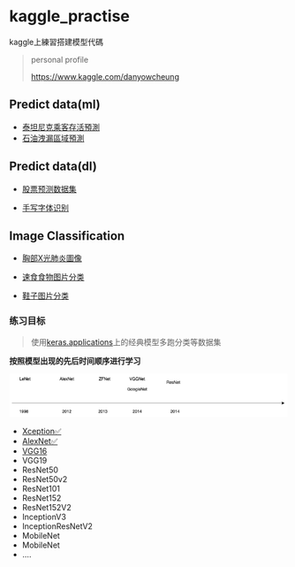 # kaggle_practise
 kaggle上練習搭建模型代碼


> personal profile
>
> https://www.kaggle.com/danyowcheung




## Predict data(ml)

- [泰坦尼克乘客存活預測](https://github.com/danyow-cheung/kaggle_practise/tree/main/titanic)
- [石油洩漏區域預測](https://github.com/danyow-cheung/kaggle_practise/tree/main/oil_split)



## Predict data(dl)

- [股票预测数据集](https://github.com/danyow-cheung/kaggle_practise/tree/main/stock)

- [手写字体识别](https://github.com/danyow-cheung/kaggle_practise/tree/main/digits)

  

  



## Image Classification 

- [胸部X光肺炎圖像](https://github.com/danyow-cheung/kaggle_practise/tree/main/xray)

- [速食食物图片分类](https://github.com/danyow-cheung/kaggle_practise/tree/main/fast%20food)

- [鞋子图片分类](https://github.com/danyow-cheung/kaggle_practise/tree/main/shoe)





### 练习目标

> 使用[keras.applications](https://keras.io/api/applications/)上的经典模型多跑分类等数据集

**按照模型出现的先后时间顺序进行学习**

<img src='paper/src/cnn_history.png'>



- [Xception✅](https://github.com/danyow-cheung/kaggle_practise/tree/main/paper/Xception)
- [AlexNet✅](https://github.com/danyow-cheung/kaggle_practise/blob/main/paper/AlexNet)
- [VGG16](https://github.com/danyow-cheung/kaggle_practise/blob/main/paper/VGG16)
- VGG19
- ResNet50
- ResNet50v2 
- ResNet101 
- ResNet152 
- ResNet152V2
- InceptionV3
- InceptionResNetV2
- MobileNet
- MobileNet
- ....







